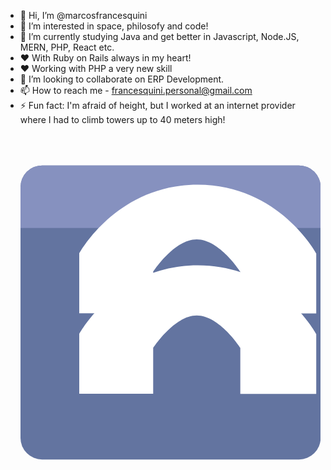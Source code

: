 - 👋 Hi, I’m @marcosfrancesquini
- 👀 I’m interested in space, philosofy and code!
- 🌱 I’m currently studying Java and get better in Javascript, Node.JS, MERN, PHP, React etc.
- ❤️ With Ruby on Rails always in my heart!
- ❤️ Working with PHP a very new skill
- 💞️ I’m looking to collaborate on ERP Development.
- 📫 How to reach me - francesquini.personal@gmail.com
- ⚡ Fun fact: I'm afraid of height, but I worked at an internet provider where I had to climb towers up to 40 meters high!
<svg id="Layer_1" data-name="Layer 1" xmlns="http://www.w3.org/2000/svg" viewBox="0 0 108.15 135.13"><defs><style>.cls-1{fill:#6374a0;}.cls-2{fill:#8691bf;}.cls-3{fill:#fff;}</style></defs><title>PHP Logo</title><path class="cls-1" d="M0,22.37V112.76a7.79,7.79,0,0,0,7.79,7.79H100.36a7.79,7.79,0,0,0,7.79-7.79V22.37A7.79,7.79,0,0,0,100.36,14.58H7.79A7.79,7.79,0,0,0,0,22.37Z"/><path class="cls-2" d="M100.36,14.58H7.79A7.79,7.79,0,0,0,0,22.37V37.1H108.15V22.37A7.79,7.79,0,0,0,100.36,14.58Z"/><path class="cls-3" d="M21.17,46.3s13.38-24.77,42.7-24.77,42.7,24.77,42.7,24.77V67.88H79.21V52.87s-7.47-11.65-15.7-11.65-15.7,11.65-15.7,11.65v15H21.17V46.3Z"/><path class="cls-3" d="M21.17,75.32s13.38-24.77,42.7-24.77,42.7,24.77,42.7,24.77v21.58H79.21V80.31s-7.47-11.65-15.7-11.65-15.7,11.65-15.7,11.65v16.52H21.17V75.32Z"/></svg>
<!---
marcosfrancesquini/marcosfrancesquini is a ✨ special ✨ repository because its `README.md` (this file) appears on your GitHub profile.
You can click the Preview link to take a look at your changes.
--->
